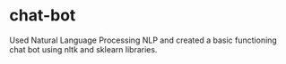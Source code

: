 # chat-bot
Used Natural Language Processing NLP and created a basic functioning chat bot using nltk and sklearn libraries.

